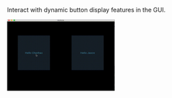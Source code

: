 Interact with dynamic button display features in the GUI.

<img src='/c_dynamicStyle/out.gif' height="50%" width="50%">
